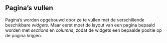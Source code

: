 ## Pagina’s vullen

Pagina’s worden opgebouwd door ze te vullen met de verschillende beschikbare _widgets_. Maar eerst moet de layout van een pagina bepaald worden met _sections_ en _columns_, zodat de widgets een bepaalde positie op de pagina krijgen.